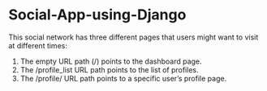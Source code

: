 # Social-App-using-Django
This social network has three different pages that users might want to visit at different times:

1. The empty URL path (/) points to the dashboard page.
2. The /profile_list URL path points to the list of profiles.
3. The /profile/<int> URL path points to a specific user’s profile page.
